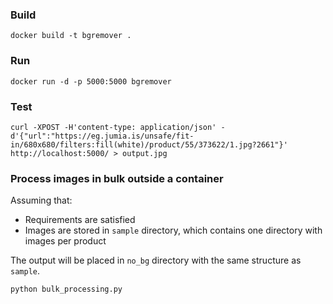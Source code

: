 ### Build
```shell
docker build -t bgremover .
```
### Run
```shell
docker run -d -p 5000:5000 bgremover
```

### Test
```shell
curl -XPOST -H'content-type: application/json' -d'{"url":"https://eg.jumia.is/unsafe/fit-in/680x680/filters:fill(white)/product/55/373622/1.jpg?2661"}' http://localhost:5000/ > output.jpg
```

### Process images in bulk outside a container
Assuming that:

- Requirements are satisfied
- Images are stored in `sample` directory, which contains one directory with images
per product

The output will be placed in `no_bg` directory with the same structure as `sample`.

```shell
python bulk_processing.py
```